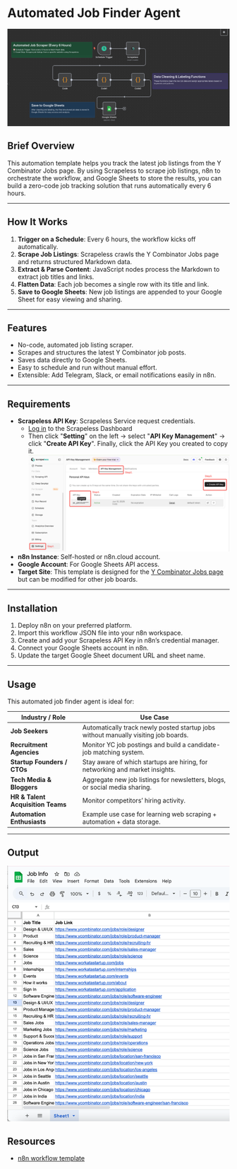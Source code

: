 # Automated Job Finder Agent

![Automated Job Finder Agent](./automated-job-finder-agent.png)

## Brief Overview

This automation template helps you track the latest job listings from the Y Combinator Jobs page. By using Scrapeless to scrape job listings, n8n to orchestrate the workflow, and Google Sheets to store the results, you can build a zero-code job tracking solution that runs automatically every 6 hours.

---

## How It Works

1. **Trigger on a Schedule**: Every 6 hours, the workflow kicks off automatically.
2. **Scrape Job Listings**: Scrapeless crawls the Y Combinator Jobs page and returns structured Markdown data.
3. **Extract & Parse Content**: JavaScript nodes process the Markdown to extract job titles and links.
4. **Flatten Data**: Each job becomes a single row with its title and link.
5. **Save to Google Sheets**: New job listings are appended to your Google Sheet for easy viewing and sharing.

---

## Features

- No-code, automated job listing scraper.
- Scrapes and structures the latest Y Combinator job posts.
- Saves data directly to Google Sheets.
- Easy to schedule and run without manual effort.
- Extensible: Add Telegram, Slack, or email notifications easily in n8n.

---

## Requirements

- **Scrapeless API Key**: Scrapeless Service request credentials.
  - [Log in](https://app.scrapeless.com/passport/login?utm_source=github&utm_medium=job-finder-agent) to the Scrapeless Dashboard
  - Then click "**Setting**" on the left -> select "**API Key Management**" -> click "**Create API Key**". Finally, click the API Key you created to copy it. ![Scrapeless API Key](../../get-scrapeless-api-key.png)
- **n8n Instance**: Self-hosted or n8n.cloud account.
- **Google Account**: For Google Sheets API access.
- **Target Site**: This template is designed for the [Y Combinator Jobs page](https://www.ycombinator.com/jobs) but can be modified for other job boards.

---

## Installation

1. Deploy n8n on your preferred platform.
2. Import this workflow JSON file into your n8n workspace.
3. Create and add your Scrapeless API Key in n8n’s credential manager.
4. Connect your Google Sheets account in n8n.
5. Update the target Google Sheet document URL and sheet name.

---

## Usage

This automated job finder agent is ideal for:

| **Industry / Role**               | **Use Case**                                                                        |
| --------------------------------- | ----------------------------------------------------------------------------------- |
| **Job Seekers**                   | Automatically track newly posted startup jobs without manually visiting job boards. |
| **Recruitment Agencies**          | Monitor YC job postings and build a candidate-job matching system.                  |
| **Startup Founders / CTOs**       | Stay aware of which startups are hiring, for networking and market insights.        |
| **Tech Media & Bloggers**         | Aggregate new job listings for newsletters, blogs, or social media sharing.         |
| **HR & Talent Acquisition Teams** | Monitor competitors’ hiring activity.                                               |
| **Automation Enthusiasts**        | Example use case for learning web scraping + automation + data storage.             |

---

## Output

![Output](./google-sheet-outputs.png)

## Resources

- [n8n workflow template](./workflow-template.json)
